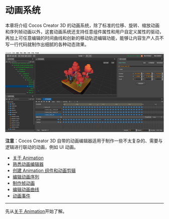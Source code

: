 # 动画系统

本章将介绍 Cocos Creator 3D 的动画系统，除了标准的位移、旋转、缩放动画和序列帧动画以外，这套动画系统还支持任意组件属性和用户自定义属性的驱动，再加上可任意编辑的时间曲线和创新的移动轨迹编辑功能，能够让内容生产人员不写一行代码就制作出细腻的各种动态效果。

![animation cover](index/main.gif)

**注意**：Cocos Creator 3D 自带的动画编辑器适用于制作一些不太复杂的、需要与逻辑进行联动的动画，例如 UI 动画。

- [关于 Animation](animation.md)
- [熟悉动画编辑器](animation-editor.md)
- [创建 Animation 组件和动画剪辑](animation-create.md)
- [编辑动画序列](animation-clip.md)
- [制作帧动画](sprite-animation.md)
- [编辑动画曲线](animation-curve.md)
- [动画事件](animation-event.md)

<hr>

先从[关于 Animation](animation.md)开始了解。